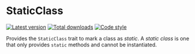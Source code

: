 StaticClass
===========

[![Latest version][Version image]][Releases]
[![Total downloads][Downloads image]][Downloads]
[![Code style][Style image]][Style]

Provides the `StaticClass` trait to mark a class as *static*. A *static class* is one that only provides
`static` methods and cannot be instantiated.


  [Releases]: https://github.com/ScriptFUSION/StaticClass/releases
  [Version image]: https://poser.pugx.org/scriptfusion/static-class/version "Latest version"
  [Downloads]: https://packagist.org/packages/scriptfusion/static-class
  [Downloads image]: https://poser.pugx.org/scriptfusion/static-class/downloads "Total downloads"
  [Style]: https://styleci.io/repos/60411522
  [Style image]: https://styleci.io/repos/60411522/shield?style=flat "Code style"

